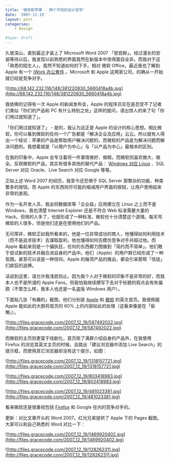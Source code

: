 ```yaml
---
title: '微软和苹果 - 两个不同的设计哲学'
date: '2007-12-19'
layout: post
categories:
    - Design

#type: draft
---
```


久居深山，直到最近才装上了 Microsoft Word 2007 「尝尝鲜」。经过漫长的安装等待以后，我发现以前熟悉的界面竟然在新版本中改得面目全非。而我对于这「熟悉的陌生人」，竟然不知道如何的下手。相对 微软 Office，最近我也了解到 Apple 有一个  [iWork 办公套件](http://www.apple.com/iwork/) 。Microsoft 和 Apple 这两家公司，的确从一开始就已经是竞争对手。

![http://68.142.232.116/148/381220830_5660418a4b.jpg](http://68.142.232.116/148/381220830_5660418a4b.jpg)

我依稀的记得有一次 Apple 的新闻发布会，Apple 的程序员实在是忍受不了记者们类似「你们的产品和 PC 有什么特别之处」这样的提问，语出惊人的来了句「你们用过就知道了」。

「你们用过就知道了」 - 是的，我认为这正是 Apple 的设计的核心思想。相比微软，你可以看到微软的任何一个广告都是「解决企业及应用」云云。所以就有人得出一个结论：苹果的产品是帮助用户解决问题的，而微软的产品是为解决问题而解决问题的。我想着就是「以用户为中心」与「以产品为中心」最根本的区别。

在我的印象中，Apple 会专注着将一件事情做好、做精，而微软则喜欢做大、做全。反观微软的产品，其实有很多其他的替代产品： [Windows 对应 Linux](http://www.chinaunix.net/jh/4/16102.html) 、SQL Server 对应 Oracle、Live Search 对应 Google 等等。

正如上述 Word 2007 的经历，我至今还恐惧于 SQL Server 那繁杂的功能、种类繁多的按钮。而 Apple 的东西则尽可能的缩减用户界面的按钮，让用户使用起来非常的直观。

作为一名开发人员，我会将数据库等「企业级」应用建立在 Linux 之上而不是 Windows，我也清楚 Internet Explorer 还是不符合 Web 标准需要大量的 Hack。但用的人多了，也就形成了一种标准，微软也十分清楚这个道理。每天骂微软的人很多，但是他们还是在使用他们的产品。

无可厚非，微软正如我所看来的，他是一位非常成功的商人，他懂得如何利用技术（而不是追求技术）去谋取盈利，他也懂得如何去模仿竞争对手并超过他。而 Apple 看起来则是一个偏执狂，任何的东西都力图做到「简约而不简单」。他们敢于尝试新的技术并融合进自身的产品中。他们（Apple）的用户群已经形成了一种氛围，甚至可以说是一种信仰。Apple 的每项产品的推出，都会引来那帮「信徒」们疯狂的追捧。

话说到这里，请允许我浅尝则止。因为我个人对于微软的印象不是非常的好，而我本人也不是所谓的 Apple Fans。但我怕我继续撰写下去对于标题的观点会有失偏颇（不管怎么样，我本人也还是一名盗版 Windows 用户）。

下面贴几张「有趣的」截图，他们分别是  [Apple](http://www.apple.com)  和 [微软](http://www.microsoft.com) 的英文首页。我很佩服 Apple 能如此的大胆将首页的 60% 上的内容如此的处理（这看来像是在「偷懒」）。

![http://files.gracecode.com/2007_12_19/587492022.jpg](http://files.gracecode.com/2007_12_19/587492022.jpg)

而微软的主页则更富于戏剧化，首页除了满屏介绍自身的产品外，在我使用 Firefox 的浏览其英文主页的时候，会跳出「建议浏览器中添加 Live Search」的提示框，而使用其它浏览器却没有这个提示，如图：

![http://files.gracecode.com/2007_12_19/1318157721.jpg](http://files.gracecode.com/2007_12_19/1318157721.jpg)

![http://files.gracecode.com/2007_12_19/803418983.jpg](http://files.gracecode.com/2007_12_19/803418983.jpg)

![http://files.gracecode.com/2007_12_19/481023381.jpg](http://files.gracecode.com/2007_12_19/481023381.jpg)

看来微软还是很重视包括  [Firefox](http://www.mozilla.com)  和 Google 在内的竞争对手的。

更新：对比文章开头的 Word 2007。红光兄弟提供了 Apple 下的 Pages 截图。大家可以和自己熟悉的 Word 对比一下：

![http://files.gracecode.com/2007_12_19/1469920402.jpg](http://files.gracecode.com/2007_12_19/1469920402.jpg)

![http://files.gracecode.com/2007_12_19/128262311.jpg](http://files.gracecode.com/2007_12_19/128262311.jpg)
